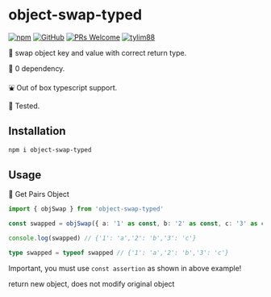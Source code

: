 # object-swap-typed

[![npm](https://img.shields.io/npm/v/object-swap-typed)](https://www.npmjs.com/package/object-swap-typed) [![GitHub](https://img.shields.io/github/license/tylim88/object-swap-typed)](https://github.com/tylim88/object-swap-typed/blob/master/LICENSE) [![PRs Welcome](https://img.shields.io/badge/PRs-welcome-brightgreen.svg?style=flat-square)](https://github.com/tylim88/object-swap-typed/pulls) [![tylim88](https://circleci.com/gh/tylim88/object-swap-typed.svg?style=shield)](<[LINK](https://github.com/tylim88/object-swap-typed#object-swap-typed)>)

🐤 swap object key and value with correct return type.

🥰 0 dependency.

⛲️ Out of box typescript support.

🦺 Tested.

## Installation

```bash
npm i object-swap-typed
```

## Usage

🎵 Get Pairs Object

```ts
import { objSwap } from 'object-swap-typed'

const swapped = objSwap({ a: '1' as const, b: '2' as const, c: '3' as const })

console.log(swapped) // {'1': 'a','2': 'b','3': 'c'}

type swapped = typeof swapped // {'1': 'a','2': 'b','3': 'c'}
```

Important, you must use `const assertion` as shown in above example!

return new object, does not modify original object
